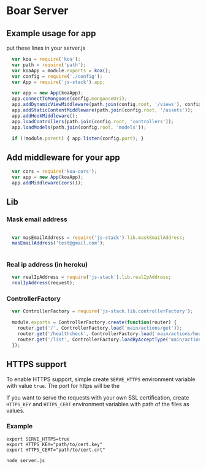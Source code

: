 # Boar Server 

## Example usage for app

put these lines in your server.js
``` javascript
  var koa = require('koa');
  var path = require('path');
  var koaApp = module.exports = koa();
  var config = require('./config');
  var App = require('js-stack').app;

  var app = new App(koaApp);
  app.connectToMongoose(config.mongooseUri);
  app.addDynamicViewMiddleware(path.join(config.root, '/views'), config.env === 'development');
  app.addStaticContentMiddleware(path.join(config.root, '/assets'));
  app.addHookMiddleware();
  app.loadControllers(path.join(config.root, 'controllers'));
  app.loadModels(path.join(config.root, 'models'));

  if (!module.parent) { app.listen(config.port); }
```
## Add middleware for your app
``` javascript
  var cors = require('koa-cors');
  var app = new App(koaApp);
  app.addMiddleware(cors());
```

## Lib

### Mask email address
``` javascript

  var masEmailAddress = require('js-stack').lib.maskEmailAddress;
  masEmailAddress('test@gmail.com');
  
```
### Real ip address (in heroku)
``` javascript
  var realIpAddress = require('js-stack').lib.realIpAddress;
  realIpAddress(request);
```
### ControllerFactory
``` javascript
  var ControllerFactory = require('js-stack.lib.controllerFactory');

  module.exports = ControllerFactory.create(function(router) {
    router.get('/', ControllerFactory.load('main/actions/get'));
    router.get('/healthcheck', ControllerFactory.load('main/actions/healthcheck/get'));
    router.get('/list', ControllerFactory.loadByAcceptType('main/actions/list/get'));
  });
```

## HTTPS support
To enable HTTPS support, simple create `SERVE_HTTPS` environment variable with value `true`. The port for https will be the

If you want to serve the requests with your own SSL certification, create `HTTPS_KEY` and `HTTPS_CERT`
environment variables with path of the files as values.

### Example
```
export SERVE_HTTPS=true
export HTTPS_KEY="path/to/cert.key"
export HTTPS_CERT="path/to/cert.crt"

node server.js
```
